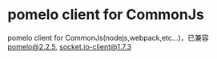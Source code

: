 # pomelo client for CommonJs
pomelo client for CommonJs(nodejs,webpack,etc...)，已兼容 pomelo@2.2.5, socket.io-client@1.7.3